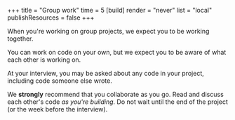 +++
title = "Group work"
time = 5
[build]
  render = "never"
  list = "local"
  publishResources = false
+++

When you're working on group projects, we expect you to be working together.

You can work on code on your own, but we expect you to be aware of what each other is working on.

At your interview, you may be asked about any code in your project, including code someone else wrote.

We **strongly** recommend that you collaborate as you go. Read and discuss each other's code _as you're building_. Do not wait until the end of the project (or the week before the interview).
